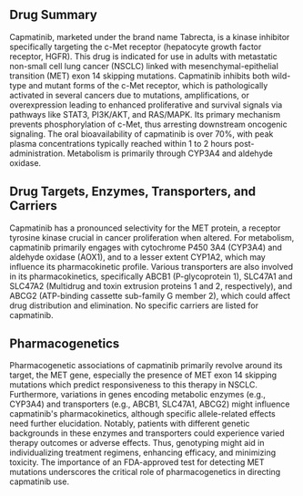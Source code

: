 ## Drug Summary
Capmatinib, marketed under the brand name Tabrecta, is a kinase inhibitor specifically targeting the c-Met receptor (hepatocyte growth factor receptor, HGFR). This drug is indicated for use in adults with metastatic non-small cell lung cancer (NSCLC) linked with mesenchymal-epithelial transition (MET) exon 14 skipping mutations. Capmatinib inhibits both wild-type and mutant forms of the c-Met receptor, which is pathologically activated in several cancers due to mutations, amplifications, or overexpression leading to enhanced proliferative and survival signals via pathways like STAT3, PI3K/AKT, and RAS/MAPK. Its primary mechanism prevents phosphorylation of c-Met, thus arresting downstream oncogenic signaling. The oral bioavailability of capmatinib is over 70%, with peak plasma concentrations typically reached within 1 to 2 hours post-administration. Metabolism is primarily through CYP3A4 and aldehyde oxidase.

## Drug Targets, Enzymes, Transporters, and Carriers
Capmatinib has a pronounced selectivity for the MET protein, a receptor tyrosine kinase crucial in cancer proliferation when altered. For metabolism, capmatinib primarily engages with cytochrome P450 3A4 (CYP3A4) and aldehyde oxidase (AOX1), and to a lesser extent CYP1A2, which may influence its pharmacokinetic profile. Various transporters are also involved in its pharmacokinetics, specifically ABCB1 (P-glycoprotein 1), SLC47A1 and SLC47A2 (Multidrug and toxin extrusion proteins 1 and 2, respectively), and ABCG2 (ATP-binding cassette sub-family G member 2), which could affect drug distribution and elimination. No specific carriers are listed for capmatinib.

## Pharmacogenetics
Pharmacogenetic associations of capmatinib primarily revolve around its target, the MET gene, especially the presence of MET exon 14 skipping mutations which predict responsiveness to this therapy in NSCLC. Furthermore, variations in genes encoding metabolic enzymes (e.g., CYP3A4) and transporters (e.g., ABCB1, SLC47A1, ABCG2) might influence capmatinib's pharmacokinetics, although specific allele-related effects need further elucidation. Notably, patients with different genetic backgrounds in these enzymes and transporters could experience varied therapy outcomes or adverse effects. Thus, genotyping might aid in individualizing treatment regimens, enhancing efficacy, and minimizing toxicity. The importance of an FDA-approved test for detecting MET mutations underscores the critical role of pharmacogenetics in directing capmatinib use.
